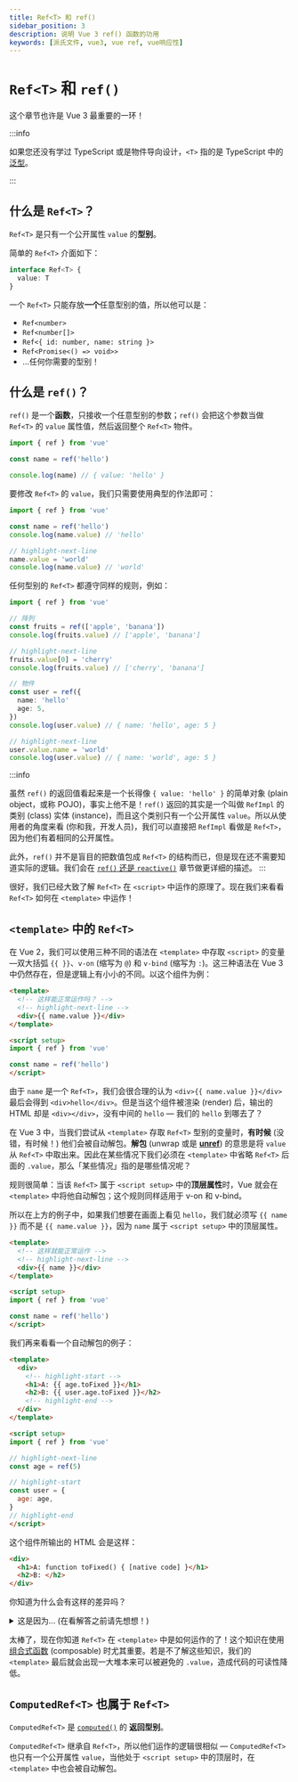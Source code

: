 ```yaml
---
title: Ref<T> 和 ref()
sidebar_position: 3
description: 说明 Vue 3 ref() 函数的功用
keywords: [派氏文件, vue3, vue ref, vue响应性]
---
```


# `Ref<T>` 和 `ref()`

这个章节也许是 Vue 3 最重要的一环！

:::info

如果您还没有学过 TypeScript 或是物件导向设计，`<T>` 指的是 TypeScript 中的[泛型](https://www.typescriptlang.org/docs/handbook/2/generics.html)。

:::

## 什么是 `Ref<T>`？

`Ref<T>` 是只有一个公开属性 `value` 的**型别**。

简单的 `Ref<T>` 介面如下：

```ts showLineNumbers
interface Ref<T> {
  value: T
}
```

一个 `Ref<T>` 只能存放**一个**任意型别的值，所以他可以是：

- `Ref<number>`
- `Ref<number[]>`
- `Ref<{ id: number, name: string }>`
- `Ref<Promise<() => void>>`
- ...任何你需要的型别！

## 什么是 `ref()`？

`ref()` 是一个**函数**，只接收一个任意型别的参数；`ref()` 会把这个参数当做 `Ref<T>` 的 `value` 属性值，然后返回整个 `Ref<T>` 物件。

```ts showLineNumbers
import { ref } from 'vue'

const name = ref('hello')

console.log(name) // { value: 'hello' }
```

要修改 `Ref<T>` 的 `value`，我们只需要使用典型的作法即可：

```ts showLineNumbers
import { ref } from 'vue'

const name = ref('hello')
console.log(name.value) // 'hello'

// highlight-next-line
name.value = 'world'
console.log(name.value) // 'world'
```

任何型别的 `Ref<T>` 都遵守同样的规则，例如：

```ts showLineNumbers
import { ref } from 'vue'

// 阵列
const fruits = ref(['apple', 'banana'])
console.log(fruits.value) // ['apple', 'banana']

// highlight-next-line
fruits.value[0] = 'cherry'
console.log(fruits.value) // ['cherry', 'banana']

// 物件
const user = ref({
  name: 'hello'
  age: 5,
})
console.log(user.value) // { name: 'hello', age: 5 }

// highlight-next-line
user.value.name = 'world'
console.log(user.value) // { name: 'world', age: 5 }
```

:::info

虽然 `ref()` 的返回值看起来是一个长得像 `{ value: 'hello' }` 的简单对象 (plain object，或称 POJO)，事实上他不是！`ref()` 返回的其实是一个叫做 `RefImpl` 的类别 (class) 实体 (instance)，而且这个类别只有一个公开属性 `value`。所以从使用者的角度来看 (你和我，开发人员)，我们可以直接把 `RefImpl` 看做是 `Ref<T>`，因为他们有着相同的公开属性。

此外，`ref()` 并不是盲目的把数值包成 `Ref<T>` 的结构而已，但是现在还不需要知道实际的逻辑。我们会在 [`ref()` 还是 `reactive()`](./ref-or-reactive) 章节做更详细的描述。
:::

很好，我们已经大致了解 `Ref<T>` 在 `<script>` 中运作的原理了。现在我们来看看 `Ref<T>` 如何在 `<template>` 中运作！

## `<template>` 中的 `Ref<T>`

在 Vue 2，我们可以使用三种不同的语法在 `<template>` 中存取 `<script>` 的变量—双大括弧 `{{ }}`、`v-on` (缩写为 `@`) 和 `v-bind` (缩写为 `:`)。这三种语法在 Vue 3 中仍然存在，但是逻辑上有小小的不同。以这个组件为例：

```html showLineNumbers
<template>
  <!-- 这样能正常运作吗？ -->
  <!-- highlight-next-line -->
  <div>{{ name.value }}</div>
</template>

<script setup>
import { ref } from 'vue'

const name = ref('hello')
</script>
```

由于 `name` 是一个 `Ref<T>`，我们会很合理的认为 `<div>{{ name.value }}</div>` 最后会得到 `<div>hello</div>`。但是当这个组件被渲染 (render) 后，输出的 HTML 却是 `<div></div>`，没有中间的 `hello` — 我们的 `hello` 到哪去了？

在 Vue 3 中，当我们尝试从 `<template>` 存取 `Ref<T>` 型别的变量时，**有时候** (没错，有时候！) 他们会被自动解包。**解包** (unwrap 或是 [**unref**](https://vuejs.org/api/reactivity-utilities.html#unref)) 的意思是将 `value` 从 `Ref<T>` 中取出来。因此在某些情况下我们必须在 `<template>` 中省略 `Ref<T>` 后面的 `.value`，那么「某些情况」指的是哪些情况呢？

规则很简单：当该 `Ref<T>` 属于 `<script setup>` 中的**顶层属性**时，Vue 就会在 `<template>` 中将他自动解包；这个规则同样适用于 v-on 和 v-bind。

所以在上方的例子中，如果我们想要在画面上看见 `hello`，我们就必须写 `{{ name }}` 而不是 `{{ name.value }}`，因为 `name` 属于 `<script setup>` 中的顶层属性。

```html showLineNumbers
<template>
  <!-- 这样就能正常运作 -->
  <!-- highlight-next-line -->
  <div>{{ name }}</div>
</template>

<script setup>
import { ref } from 'vue'

const name = ref('hello')
</script>
```

我们再来看看一个自动解包的例子：

```html showLineNumbers
<template>
  <div>
    <!-- highlight-start -->
    <h1>A: {{ age.toFixed }}</h1>
    <h2>B: {{ user.age.toFixed }}</h2>
    <!-- highlight-end -->
  </div>
</template>

<script setup>
import { ref } from 'vue'

// highlight-next-line
const age = ref(5)

// highlight-start
const user = {
  age: age,
}
// highlight-end
</script>
```

这个组件所输出的 HTML 会是这样：

```html showLineNumbers
<div>
  <h1>A: function toFixed() { [native code] }</h1>
  <h2>B: </h2>
</div>
```

你知道为什么会有这样的差异吗？

<details>
  <summary>这是因为... (在看解答之前请先想想！)</summary>

  - `age` 和 `user` 都是 `<script setup>` 中的顶层属性。
  - 因为 `age` 在 `<script setup>` 中是一个顶层的 `Ref<T>`，他在 `<template>` 中会被自动解包，代表在 `<template>` 写 `{{ age }}` 就会等于在 `<script setup>` 里面写 `age.value`，因此得到 `5`。
  - 在 JavaScript 中，`toFixed` 是数字原型 (prototype) 中的一个方法；既然 `5` 是一个数字，那么 `5.toFixed` 就会得到该方法，因此在画面上就显示了 `function toFixed() { [native code] }`。
  - 虽然 `user.age` 和 `age` 在 `<script setup>` 的来源其实是同一个变量，但 `{{ user.age }}` 在 `<template>` 中**不会**被自动解包，因为 `user.age` 不是一个顶层属性 — `user` 才是！
  - 既然 `user.age` 在 `<template>` 中没有被自动解包，在 `<template>` 写 `{{ user.age }}` 就会等于 `<script setup>` 中的 `user.age`，也就是 `Ref<T>`。
  - `Ref<T>` 里面没有 `toFixed` 这个属性，因此 `{{ user.age.toFixed }}` 就会是 `undefined`，导致 `<h2>B: {{ undefined }}</h2>` 被渲染成 `<h2>B: </h2>`。

</details>

太棒了，现在你知道 `Ref<T>` 在 `<template>` 中是如何运作的了！这个知识在使用[组合式函数](./composables) (composable) 时尤其重要。若是不了解这些知识，我们的 `<template>` 最后就会出现一大堆本来可以被避免的 `.value`，造成代码的可读性降低。

## `ComputedRef<T>` 也属于 `Ref<T>`

`ComputedRef<T>` 是 [`computed()`](https://vuejs.org/api/reactivity-core.html#computed) 的 **返回型别**。

`ComputedRef<T>` 继承自 `Ref<T>`，所以他们运作的逻辑很相似 — `ComputedRef<T>` 也只有一个公开属性 `value`，当他处于 `<script setup>` 中的顶层时，在 `<template>` 中也会被自动解包。
